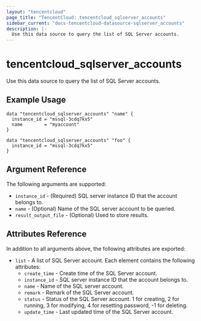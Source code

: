 ```yaml
---
layout: "tencentcloud"
page_title: "TencentCloud: tencentcloud_sqlserver_accounts"
sidebar_current: "docs-tencentcloud-datasource-sqlserver_accounts"
description: |-
  Use this data source to query the list of SQL Server accounts.
---
```


# tencentcloud_sqlserver_accounts

Use this data source to query the list of SQL Server accounts.

## Example Usage

```hcl
data "tencentcloud_sqlserver_accounts" "name" {
  instance_id = "mssql-3cdq7kx5"
  name        = "myaccount"
}

data "tencentcloud_sqlserver_accounts" "foo" {
  instance_id = "mssql-3cdq7kx5"
}
```

## Argument Reference

The following arguments are supported:

* `instance_id` - (Required) SQL server instance ID that the account belongs to.
* `name` - (Optional) Name of the SQL server account to be queried.
* `result_output_file` - (Optional) Used to store results.

## Attributes Reference

In addition to all arguments above, the following attributes are exported:

* `list` - A list of SQL Server account. Each element contains the following attributes:
  * `create_time` - Create time of the SQL Server account.
  * `instance_id` - SQL server instance ID that the account belongs to.
  * `name` - Name of the SQL server account.
  * `remark` - Remark of the SQL Server account.
  * `status` - Status of the SQL Server account. 1 for creating, 2 for running, 3 for modifying, 4 for resetting password, -1 for deleting.
  * `update_time` - Last updated time of the SQL Server account.


